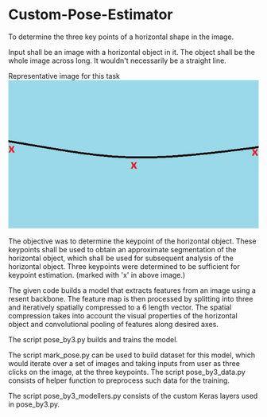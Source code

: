 # Custom-Pose-Estimator
To determine the three key points of a horizontal shape in the image.

Input shall be an image with a horizontal object in it. The object shall be the whole image across long. It wouldn't necessarily be a straight line.

Representative image for this task
![alt text](https://github.com/tadbeer/Custom-Pose-Estimator/blob/main/representative_horizontal_object.jpg?raw=True)

The objective was to determine the keypoint of the horizontal object. These keypoints shall be used to obtain an approximate segmentation of the horizontal object, which shall be used for subsequent analysis of the horizontal object.
Three keypoints were determined to be sufficient for keypoint estimation. (marked with 'x' in above image.)

The given code builds a model that extracts features from an image using a resent backbone. The feature map is then processed by splitting into three and iteratively spatially compressed to a 6 length vector. The spatial compression takes into account the visual properties of the horizontal object and convolutional pooling of features along desired axes.

The script pose_by3.py builds and trains the model.

The script mark_pose.py can be used to build dataset for this model, which would iterate over a set of images and taking inputs from user as three clicks on the image, at the three keypoints.
The script pose_by3_data.py consists of helper function to preprocess such data for the training.

The script pose_by3_modellers.py consists of the custom Keras layers used in pose_by3.py.
